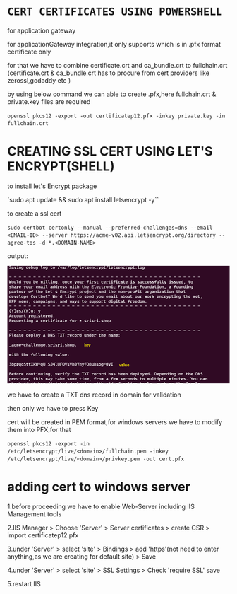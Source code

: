 # `CERT CERTIFICATES USING POWERSHELL`

for application gateway

for applicationGateway integration,it only supports which is in .pfx format certificate only

for that we have to combine certificate.crt and ca_bundle.crt to fullchain.crt (certificate.crt & ca_bundle.crt has to procure from cert providers like zerossl,godaddy etc )

by using below command we can able to create .pfx,here fullchain.crt & private.key files are required

`openssl pkcs12 -export -out certificatep12.pfx -inkey private.key -in fullchain.crt`

# CREATING SSL CERT USING LET'S ENCRYPT(SHELL)

to install let's Encrypt package

`sudo apt update && sudo apt install letsencrypt -y``

to create a ssl cert

`sudo certbot certonly --manual --preferred-challenges=dns --email <EMAIL-ID> --server https://acme-v02.api.letsencrypt.org/directory --agree-tos -d *.<DOMAIN-NAME>`

output:

![Alt text](image.png)

we have to create a TXT dns record in domain for validation

then only we have to press <ENTER> Key

cert will be created in PEM format,for windows servers we have to modify them into PFX,for that

`openssl pkcs12 -export -in /etc/letsencrypt/live/<domain>/fullchain.pem -inkey /etc/letsencrypt/live/<domain>/privkey.pem -out cert.pfx`

# adding cert to windows server

1.before proceeding we have to enable Web-Server including IIS Management tools

2.IIS Manager > Choose 'Server' > Server certificates > create CSR > import certificatep12.pfx

3.under 'Server' > select 'site' > Bindings > add 'https'(not need to enter anything,as we are creating for default site) > Save

4.under 'Server' > select 'site' > SSL Settings > Check 'require SSL' save

5.restart IIS
